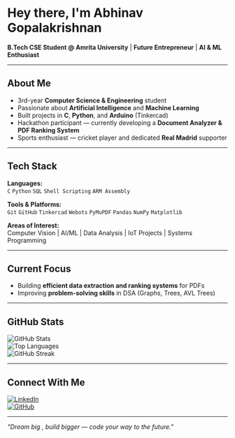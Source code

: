 # Hey there, I'm **Abhinav Gopalakrishnan**  

**B.Tech CSE Student @ Amrita University** | **Future Entrepreneur** | **AI & ML Enthusiast**   

---

## About Me  
- 3rd-year **Computer Science & Engineering** student  
- Passionate about **Artificial Intelligence** and **Machine Learning**   
- Built projects in **C**, **Python**, and **Arduino** (Tinkercad)  
- Hackathon participant — currently developing a **Document Analyzer & PDF Ranking System**  
- Sports enthusiast — cricket player and dedicated **Real Madrid** supporter  

---

## Tech Stack  
**Languages:**  
`C` `Python` `SQL` `Shell Scripting` `ARM Assembly`  

**Tools & Platforms:**  
`Git` `GitHub` `Tinkercad` `Webots` `PyMuPDF` `Pandas` `NumPy` `Matplotlib`  

**Areas of Interest:**  
Computer Vision | AI/ML | Data Analysis | IoT Projects | Systems Programming  

---

## Current Focus  
- Building **efficient data extraction and ranking systems** for PDFs  
- Improving **problem-solving skills** in DSA (Graphs, Trees, AVL Trees)  

---

## GitHub Stats  
![GitHub Stats](https://github-readme-stats.vercel.app/api?username=Abhinav-Gopalakrishnan&show_icons=true&theme=tokyonight&count_private=true)  
![Top Languages](https://github-readme-stats.vercel.app/api/top-langs/?username=Abhinav-Gopalakrishnan&layout=compact&theme=tokyonight&count_private=true)  
![GitHub Streak](https://github-readme-streak-stats.herokuapp.com?user=Abhinav-Gopalakrishnan&theme=tokyonight&count_private=true)  

---

## Connect With Me  
[![LinkedIn](https://img.shields.io/badge/LinkedIn-Abhinav--Gopalakrishnan-blue?logo=linkedin)](https://www.linkedin.com/in/abhinav-g-486343295/)  
[![GitHub](https://img.shields.io/badge/GitHub-Abhinav--Gopalakrishnan-black?logo=github)](https://github.com/Abhinav-Gopalakrishnan)  

---

*"Dream big , build bigger — code your way to the future."*
